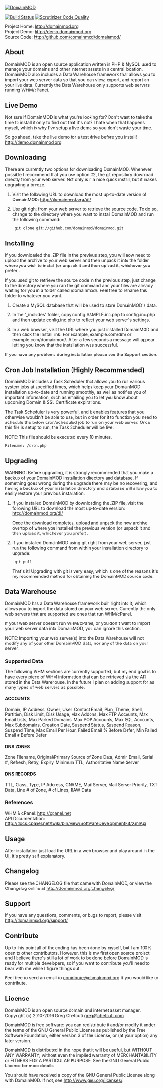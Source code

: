 [![DomainMOD](http://domainmod.org/images/logo.png)](http://domainmod.org)

[![Build Status](https://scrutinizer-ci.com/g/domainmod/domainmod/badges/build.png?b=master)](https://scrutinizer-ci.com/g/domainmod/domainmod/?branch=master) [![Scrutinizer Code Quality](https://scrutinizer-ci.com/g/domainmod/domainmod/badges/quality-score.png?b=master)](https://scrutinizer-ci.com/g/domainmod/domainmod/?branch=master)

Project Home: http://domainmod.org  
Project Demo: http://demo.domainmod.org  
Source Code: http://github.com/domainmod/domainmod/  

## About
DomainMOD is an open source application written in PHP & MySQL used to manage your domains and other internet assets in a central location. DomainMOD also includes a Data Warehouse framework that allows you to import your web server data so that you can view, export, and report on your live data. Currently the Data Warehouse only supports web servers running WHM/cPanel.


## Live Demo
Not sure if DomainMOD is what you're looking for? Don't want to take the time to install it only to find out that it's not? I hate when that happens myself, which is why I've setup a live demo so you don't waste your time.  

So go ahead, take the live demo for a test drive before you install! http://demo.domainmod.org  


## Downloading
There are currently two options for downloading DomainMOD. Whenever possible I recommend that you use option #2, the git repository download directly from your web server. Not only is it a nice quick install, but it makes upgrading a breeze.

1. Visit the following URL to download the most up-to-date version of DomainMOD: http://domainmod.org/dl/

2. Use git right from your web server to retrieve the source code. To do so, change to the directory where you want to install DomainMOD and run the following command:  

        git clone git://github.com/domainmod/domainmod.git  


## Installing
If you downloaded the .ZIP file in the previous step, you will now need to upload the archive to your web server and then unpack it into the folder where you wish to install (or unpack it and then upload it, whichever you prefer).

If you used git to retrieve the source code in the previous step, just change to the directory where you ran the git command and your files are already waiting for you in a folder called /domainmod/. Feel free to rename this folder to whatever you want.

1. Create a MySQL database that will be used to store DomainMOD's data.  

2. In the '_includes' folder, copy config.SAMPLE.inc.php to config.inc.php and then update config.inc.php to reflect your web server's settings.  

3. In a web browser, visit the URL where you just installed DomainMOD and then click the Install link. For example, example.com/dm/ or example.com/domainmod/. After a few seconds a message will appear letting you know that the installation was successful.  

If you have any problems during installation please see the Support section.


## Cron Job Installation (Highly Recommended)
DomainMOD includes a Task Scheduler that allows you to run various system jobs at specified times, which helps keep your DomainMOD installation up-to-date and running smoothly, as well as notifies you of important information, such as emailing you to let you know about upcoming Domain & SSL Certificate expirations.

The Task Scheduler is very powerful, and it enables features that you otherwise wouldn't be able to use, but in order for it to function you need to schedule the below cron/scheduled job to run on your web server. Once this file is setup to run, the Task Scheduler will be live.

NOTE: This file should be executed every 10 minutes.

    Filename: /cron.php


## Upgrading
WARNING: Before upgrading, it is strongly recommended that you make a backup of your DomainMOD installation directory and database. If something goes wrong during the upgrade there may be no recovering, and having a backup of your installation directory and database will allow you to easily restore your previous installation.

1. If you installed DomainMOD by downloading the .ZIP file, visit the following URL to download the most up-to-date version: http://domainmod.org/dl/  

   Once the download completes, upload and unpack the new archive overtop of where you installed the previous version (or unpack it and then upload it, whichever you prefer).  

2. If you installed DomainMOD using git right from your web server, just run the following command from within your installation directory to upgrade:  

        git pull  
    
    That's it! Upgrading with git is very easy, which is one of the reasons it's my recommended method for obtaining the DomainMOD source code.  


## Data Warehouse

DomainMOD has a Data Warehouse framework built right into it, which allows you to import the data stored on your web server. Currently the only web servers that are supported are ones that run WHM/cPanel.

If your web server doesn't run WHM/cPanel, or you don't want to import your web server data into DomainMOD, you can ignore this section.

NOTE: Importing your web server(s) into the Data Warehouse will not modify any of your other DomainMOD data, nor any of the data on your server.

### Supported Data
The following WHM sections are currently supported, but my end goal is to have every piece of WHM information that can be retrieved via the API stored in the Data Warehouse. In the future I plan on adding support for as many types of web servers as possible.  

#### ACCOUNTS
Domain, IP Address, Owner, User, Contact Email, Plan, Theme, Shell, Partition, Disk Limit, Disk Usage, Max Addons, Max FTP Accounts, Max Email Lists, Max Parked Domains, Max POP Accounts, Max SQL Accounts, Max Subdomains, Creation Date, Suspend Status, Suspend Reason, Suspend Time, Max Email Per Hour, Failed Email % Before Defer, Min Failed Email # Before Defer

#### DNS ZONES

Zone Filename, Original/Primary Source of Zone Data, Admin Email, Serial #, Refresh, Retry, Expiry, Minimum TTL, Authoritative Name Server

#### DNS RECORDS

TTL, Class, Type, IP Address, CNAME, Mail Server, Mail Server Priority, TXT Data, Line # of Zone, # of Lines, RAW Data

### References
WHM & cPanel: http://cpanel.net  
API Documentation: http://docs.cpanel.net/twiki/bin/view/SoftwareDevelopmentKit/XmlApi  


## Usage
After installation just load the URL in a web browser and play around in the UI, it's pretty self explanatory.  


## Changelog
Please see the CHANGELOG file that came with DomainMOD, or view the Changelog online at http://domainmod.org/changelog/


## Support
If you have any questions, comments, or bugs to report, please visit http://domainmod.org/support/


## Contribute
Up to this point all of the coding has been done by myself, but I am 100% open to other contributors. However, this is my first open source project and I believe there's still a lot of work to be done before DomainMOD is ready for multiple developers, so if you want to contribute you'll need to bear with me while I figure things out.

Feel free to send an email to contribute@domainmod.org if you would like to contribute.


## License
DomainMOD is an open source domain and internet asset manager.  
Copyright (c) 2010-2016 Greg Chetcuti <greg@chetcuti.com>  

DomainMOD is free software: you can redistribute it and/or modify it under the terms of the GNU General Public License as published by the Free Software Foundation, either version 3 of the License, or (at your option) any later version.  

DomainMOD is distributed in the hope that it will be useful, but WITHOUT ANY WARRANTY; without even the implied warranty of MERCHANTABILITY or FITNESS FOR A PARTICULAR PURPOSE. See the GNU General Public License for more details.  

You should have received a copy of the GNU General Public License along with DomainMOD. If not, see http://www.gnu.org/licenses/.
